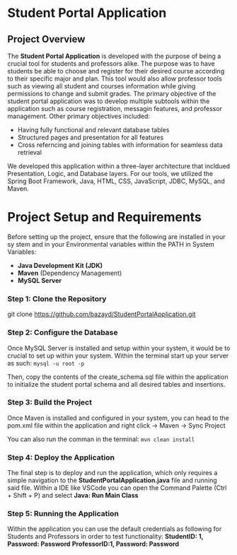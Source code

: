 # Student Portal Application 

## Project Overview 
The **Student Portal Application** is developed with the purpose of being a crucial tool for students 
and professors alike. The purpose was to have students be able to choose and register for their desired course
according to their specific major and plan. This tool would also allow professor tools such as viewing all
student and courses information while giving permissions to change and submit grades. 
The primary objective of the student portal application was to develop multiple subtools within the application
such as course registration, messagin features, and professor management. Other primary objectives included:
- Having fully functional and relevant database tables
- Structured pages and presentation for all features
- Cross referncing and joining tables with information for seamless data retrieval

We developed this application within a three-layer architecture that incldued Presentation, Logic, and Database layers.
For our tools, we utilized the Spring Boot Framework, Java, HTML, CSS, JavaScript, JDBC, MySQL, and Maven.

# Project Setup and Requirements

Before setting up the project, ensure that the following are installed in your sy
stem and in your 
Environmental variables within the PATH in System Variables:
- **Java Development Kit (JDK)**
-  **Maven** (Dependency Management)
-  **MySQL Server**

### Step 1: Clone the Repository 
git clone https://github.com/bazayd/StudentPortalApplication.git

### Step 2: Configure the Database
Once MySQL Server is installed and setup within your system, it would be to crucial to set up within your system.
Within the terminal start up your server as such:
``` mysql -u root -p ```

Then, copy the contents of the create_schema.sql file within the application to initialize the student portal
schema and all desired tables and insertions.

### Step 3: Build the Project
Once Maven is installed and configured in your system, you can head to the pom.xml file within the application and
right click -> Maven -> Sync Project

You can also run the comman in the terminal: ``` mvn clean install ```

### Step 4: Deploy the Application
The final step is to deploy and run the application, which only requires a simple navigation to the 
**StudentPortalApplication.java** file and running said file. 
Within a IDE like VSCode you can open the Command Palette (Ctrl + Shift + P) and select **Java: Run Main Class**

### Step 5: Running the Application
Within the application you can use the default credentials as following for Students and Professors in order to 
test functionality:
**StudentID: 1, Password: Password**
**ProfessorID:1, Password: Password**
